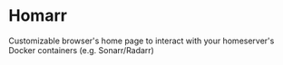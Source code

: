 # Homarr
Customizable browser's home page to interact with your homeserver's Docker containers (e.g. Sonarr/Radarr) 
